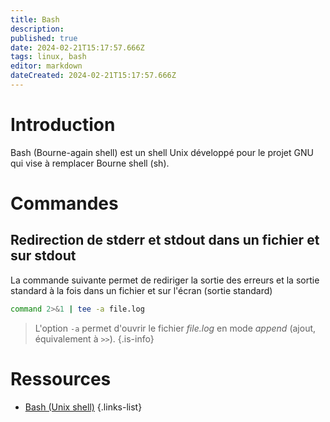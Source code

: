 ```yaml
---
title: Bash
description: 
published: true
date: 2024-02-21T15:17:57.666Z
tags: linux, bash
editor: markdown
dateCreated: 2024-02-21T15:17:57.666Z
---
```


# Introduction
Bash (Bourne-again shell) est un shell Unix développé pour le projet GNU qui vise à remplacer Bourne shell (sh). 

# Commandes
## Redirection de stderr et stdout dans un fichier et sur stdout
La commande suivante permet de rediriger la sortie des erreurs et la sortie standard à la fois dans un fichier et sur l'écran (sortie standard)
```bash
command 2>&1 | tee -a file.log 
```
> L'option `-a` permet d'ouvrir le fichier *file.log* en mode *append* (ajout, équivalement à `>>`).
{.is-info}

# Ressources
- [Bash (Unix shell)](https://en.wikipedia.org/wiki/Bash_(Unix_shell))
{.links-list}